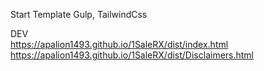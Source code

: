 Start Template Gulp, TailwindCss

DEV <br/>
https://apalion1493.github.io/1SaleRX/dist/index.html  <br/>
https://apalion1493.github.io/1SaleRX/dist/Disclaimers.html <br/>
